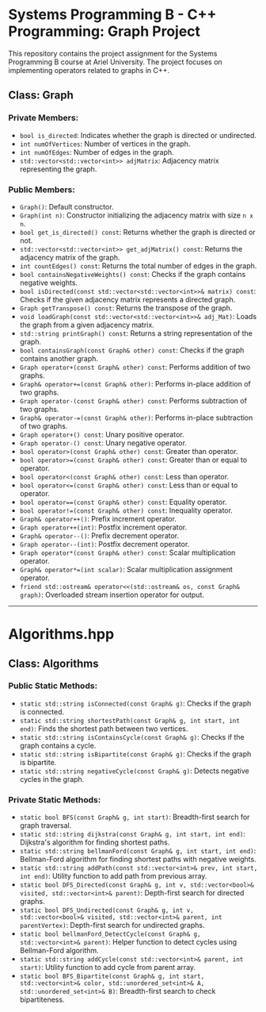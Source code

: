 # Systems Programming B - C++ Programming: Graph Project

This repository contains the project assignment for the Systems Programming B course at Ariel University. 
The project focuses on implementing operators related to graphs in C++.

## Class: Graph

### Private Members:
- `bool is_directed`: Indicates whether the graph is directed or undirected.
- `int numOfVertices`: Number of vertices in the graph.
- `int numOfEdges`: Number of edges in the graph.
- `std::vector<std::vector<int>> adjMatrix`: Adjacency matrix representing the graph.

### Public Members:
- `Graph()`: Default constructor.
- `Graph(int n)`: Constructor initializing the adjacency matrix with size `n x n`.
- `bool get_is_directed() const`: Returns whether the graph is directed or not.
- `std::vector<std::vector<int>> get_adjMatrix() const`: Returns the adjacency matrix of the graph.
- `int countEdges() const`: Returns the total number of edges in the graph.
- `bool containsNegativeWeights() const`: Checks if the graph contains negative weights.
- `bool isDirected(const std::vector<std::vector<int>>& matrix) const`: Checks if the given adjacency matrix represents a directed graph.
- `Graph getTranspose() const`: Returns the transpose of the graph.
- `void loadGraph(const std::vector<std::vector<int>>& adj_Mat)`: Loads the graph from a given adjacency matrix.
- `std::string printGraph() const`: Returns a string representation of the graph.
- `bool containsGraph(const Graph& other) const`: Checks if the graph contains another graph.
- `Graph operator+(const Graph& other) const`: Performs addition of two graphs.
- `Graph& operator+=(const Graph& other)`: Performs in-place addition of two graphs.
- `Graph operator-(const Graph& other) const`: Performs subtraction of two graphs.
- `Graph& operator-=(const Graph& other)`: Performs in-place subtraction of two graphs.
- `Graph operator+() const`: Unary positive operator.
- `Graph operator-() const`: Unary negative operator.
- `bool operator>(const Graph& other) const`: Greater than operator.
- `bool operator>=(const Graph& other) const`: Greater than or equal to operator.
- `bool operator<(const Graph& other) const`: Less than operator.
- `bool operator<=(const Graph& other) const`: Less than or equal to operator.
- `bool operator==(const Graph& other) const`: Equality operator.
- `bool operator!=(const Graph& other) const`: Inequality operator.
- `Graph& operator++()`: Prefix increment operator.
- `Graph operator++(int)`: Postfix increment operator.
- `Graph& operator--()`: Prefix decrement operator.
- `Graph operator--(int)`: Postfix decrement operator.
- `Graph operator*(const Graph& other) const`: Scalar multiplication operator.
- `Graph& operator*=(int scalar)`: Scalar multiplication assignment operator.
- `friend std::ostream& operator<<(std::ostream& os, const Graph& graph)`: Overloaded stream insertion operator for output.

---

# Algorithms.hpp

## Class: Algorithms

### Public Static Methods:
- `static std::string isConnected(const Graph& g)`: Checks if the graph is connected.
- `static std::string shortestPath(const Graph& g, int start, int end)`: Finds the shortest path between two vertices.
- `static std::string isContainsCycle(const Graph& g)`: Checks if the graph contains a cycle.
- `static std::string isBipartite(const Graph& g)`: Checks if the graph is bipartite.
- `static std::string negativeCycle(const Graph& g)`: Detects negative cycles in the graph.

### Private Static Methods:
- `static bool BFS(const Graph& g, int start)`: Breadth-first search for graph traversal.
- `static std::string dijkstra(const Graph& g, int start, int end)`: Dijkstra's algorithm for finding shortest paths.
- `static std::string bellmanFord(const Graph& g, int start, int end)`: Bellman-Ford algorithm for finding shortest paths with negative weights.
- `static std::string addPath(const std::vector<int>& prev, int start, int end)`: Utility function to add path from previous array.
- `static bool DFS_Directed(const Graph& g, int v, std::vector<bool>& visited, std::vector<int>& parent)`: Depth-first search for directed graphs.
- `static bool DFS_Undirected(const Graph& g, int v, std::vector<bool>& visited, std::vector<int>& parent, int parentVertex)`: Depth-first search for undirected graphs.
- `static bool bellmanFord_DetectCycle(const Graph& g, std::vector<int>& parent)`: Helper function to detect cycles using Bellman-Ford algorithm.
- `static std::string addCycle(const std::vector<int>& parent, int start)`: Utility function to add cycle from parent array.
- `static bool BFS_Bipartite(const Graph& g, int start, std::vector<int>& color, std::unordered_set<int>& A, std::unordered_set<int>& B)`: Breadth-first search to check bipartiteness.

